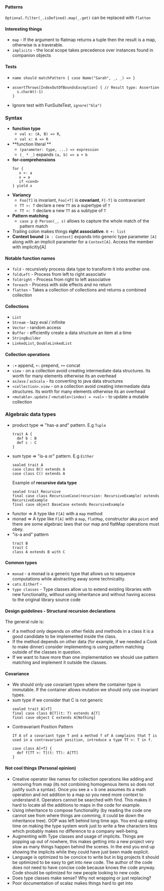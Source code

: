 #### Patterns ####

`Optional.filter(_.isDefined).map(_.get)` can be replaced with `flatten`

#### Interesting things ####
* `map` - If the argument to flatmap returns a tuple then the result is a map, otherwise is a traverable.
* `implicits` -  the local scope takes precedence over instances found in companion objects

#### Tests ####

 * `name should matchPattern { case Name("Sarah", _, _) => }`
 * 
    ```
    assertThrows[IndexOutOfBoundsException] { // Result type: Assertion
      s.charAt(-1)
    }
    ```
 * Ignore test with FunSuiteTest, `ignore("bla")` 

### Syntax ###

 * **function type**
   * `val x: (A, B) => R`, 
   * `val x: A => R`   
 * **function literal **
   * `(parameter: type, ...) => expression`
   * `(_ * _)` expands `(a, b) => a + b`
 * **for-comprehensions**
    ```
    for { 
       x <- a
       x = a
       if <cond>       
    } yield x    
    ```  
 * **Variancy**
    * `Foo[T]` is invariant, `Foo[+T]` is **covariant**, `F[-T]` is contravariant 
    * `TT >: T` declare a new `TT` as a supertype of `T`
    * `TT <: T` declare a new `TT` as a subtype of `T`
 * **Pattern matching**
    * `case p @ Person(_, s)` allows to capture the whole match of the pattern match 
 * Trailing colon makes things **right associative**. `0 +: list`
 * **Context bound** `[A : Context]` expands into generic type parameter `[A]` along with an implicit parameter for a `Context[A]`. Access the member with implicitly[A]
 
#### Notable function names ####
  * `fold` - recursively process data type to transform it into another one.
  * `foldLeft` - Process from left to right associativ
  * `foldright` - Process from right to left associative
  * `foreach` - Process with side effects and no return
  * `flatten` - Takes a collection of collections and returns a combined collection   
   
#### Collections ####
 * `List`
 * `Stream` - lazy eval / infinite
 * `Vector` - random access
 * `Buffer` - efficiently create a data structure an item at a time
 * `StringBuilder`
 * `LinkedList`, `DoubleLinkedList`

#### Collection operations ####
  * `:+` append, `+:` prepend, `++` concat
  * `view` - on a collection avoid creating intermediate data structures. Its worth for many elements otherwise its an overhead
  * `asJava` / `asScala` - its converting to java data structures
  * `<collection>.view` - on a collection avoid creating intermediate data structures. Its worth for many elements otherwise its an overhead
  * `<mutable>.update` / `<mutable>(index) = <val>` - to update a mutable collection
 
### Algebraic data types ###

* product type => "has-a and" pattern. E.g `Tuple`
   ```
   trait A {
     def b : B
     def c : C
   }
   ```
* sum type => "is-a or" pattern. E.g `Either`
   ```
   sealed trait A
   case class B() extends A
   case class C() extends A
   ```
   Example of **recursive data type**
   ```
   sealed trait Recursive
   final case class RecursiveCase(recursion: RecursiveExample) extends RecursiveExample
   final case object BaseCase extends RecursiveExample
   ```
* functor => A type like `F[A]` with a `map` method
* monad => A type like `F[A]` with a `map`, `flatMap`, constructor aka `point` and there are some algebraic laws that our map and flatMap operations must obey.
* "is-a and" pattern
   ```
   trait B
   trait C
   class A extends B with C
   ```
  
#### Common types ####
  * `monad` - a monad is a generic type that allows us to sequence computations while abstracting away some technicality.
  * `cats.EitherT` - 
  * `type classes` - Type classes allow us to extend existing libraries with new functionality, without using inheritance and without having access to the original library source code


#### Design guidelines - Structural recursion declarations ####

The general rule is: 
* if a method only depends on other fields and methods in a class it is a good candidate to be implemented inside the class. 
* If the method depends on other data (for example, if we needed a Cook to make dinner) consider implementing is using pattern matching outside of the classes in question. 
* If we want to have more than one implementation we should use pattern matching and implement it outside the classes.

#### Covariance ####
* We should only use covariant types where the container type is immutable. If the container allows mutation we should only use invariant types.
* sum type if we consider that C is not generic
   ```
   sealed trait A[+T]
   final case class B[T](t: T) extends A[T]
   final case object C extends A[Nothing]
   ```
* Contravariant Position Pattern
   ```
   If A of a covariant type T and a method f of A complains that T is used in a contravariant position, introduce a type TT >: T in f.
   
   case class A[+T] {
     def f[TT >: T](t: TT): A[TT]
   }
   ```

#### Not cool things (Personal opinion) ####

* Creative operator like names for collection operations like adding and removing from map (its not combining homogenous items so does not justify such a syntax). Once you see a + b one assumes its a math operation and not addition to a map so you need more context to understand it. Operators cannot be searched with find. This makes it hard to locate all the additions to maps in the code for example. 
* Using inheritance to compose functionality (by reading the code one cannot see from where things are comming, it could be down the inheritance tree). OOP was left behind long time ago. You end up eating time on making the type system work just to write a few characters less which probably makes no difference to a company well-being. 
* Augmenting with Type classes and usage of implicits. Things are popping up out of nowhere, this makes getting into a new project very slow as many things happen behind the scenes. In the end you end up showing the implicits while they could have just been made explicit. 
* Language is optimized to be concice to write but in big projects it should be optimized to be easy to get into new code. The author of the code does not need to have concise code because knows the code anyway. Code should be optimized for new people looking to new code.
* Does type classes make sense? Why not wrapping or just replacing? 
* Poor documentation of scalaz makes things hard to get into
